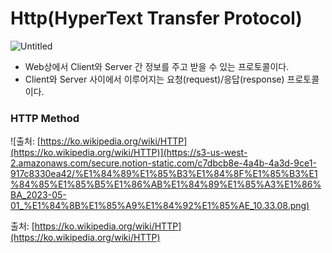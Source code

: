 # Http(HyperText Transfer Protocol)

![Untitled](https://s3-us-west-2.amazonaws.com/secure.notion-static.com/1d9633c9-c921-4417-a8cb-2db07de62765/Untitled.png)

- Web상에서 Client와 Server 간 정보를 주고 받을 수 있는 프로토콜이다.
- Client와 Server 사이에서 이루어지는 요청(request)/응답(response) 프로토콜이다.

### HTTP Method

![출처: [https://ko.wikipedia.org/wiki/HTTP](https://ko.wikipedia.org/wiki/HTTP)](https://s3-us-west-2.amazonaws.com/secure.notion-static.com/c7dbcb8e-4a4b-4a3d-9ce1-917c8330ea42/%E1%84%89%E1%85%B3%E1%84%8F%E1%85%B3%E1%84%85%E1%85%B5%E1%86%AB%E1%84%89%E1%85%A3%E1%86%BA_2023-05-01_%E1%84%8B%E1%85%A9%E1%84%92%E1%85%AE_10.33.08.png)

출처: [https://ko.wikipedia.org/wiki/HTTP](https://ko.wikipedia.org/wiki/HTTP)
